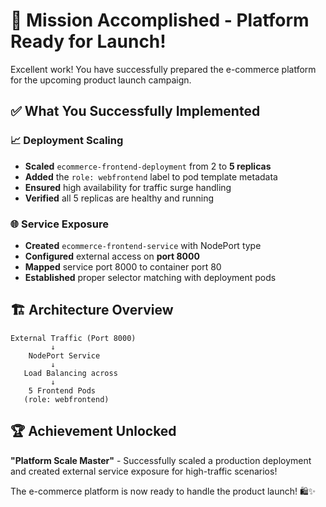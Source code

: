 # 🎉 Mission Accomplished - Platform Ready for Launch!

Excellent work! You have successfully prepared the e-commerce platform for the upcoming product launch campaign.

## ✅ What You Successfully Implemented

### 📈 Deployment Scaling
- **Scaled** `ecommerce-frontend-deployment` from 2 to **5 replicas**
- **Added** the `role: webfrontend` label to pod template metadata
- **Ensured** high availability for traffic surge handling
- **Verified** all 5 replicas are healthy and running

### 🌐 Service Exposure  
- **Created** `ecommerce-frontend-service` with NodePort type
- **Configured** external access on **port 8000**
- **Mapped** service port 8000 to container port 80
- **Established** proper selector matching with deployment pods

## 🏗️ Architecture Overview

```
External Traffic (Port 8000)
         ↓
    NodePort Service
         ↓
   Load Balancing across
         ↓
    5 Frontend Pods
   (role: webfrontend)
```

## 🏆 Achievement Unlocked

**"Platform Scale Master"** - Successfully scaled a production deployment and created external service exposure for high-traffic scenarios!

The e-commerce platform is now ready to handle the product launch! 🛍️✨
